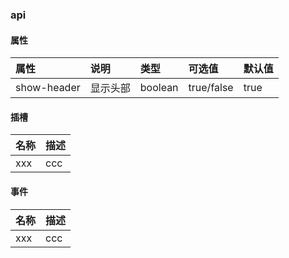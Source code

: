 ### api

#### 属性

| 属性        | 说明       | 类型 | 可选值 | 默认值 |
| :--------- |:--------| :-----| :-----| :-----|
| show-header	| 显示头部	| boolean	| true/false	| true |


#### 插槽

| 名称        |  描述 |
| :--------- |:-----|
|  xxx | ccc | 

#### 事件

| 名称        |  描述 |
| :--------- |:-----|
|  xxx | ccc | 